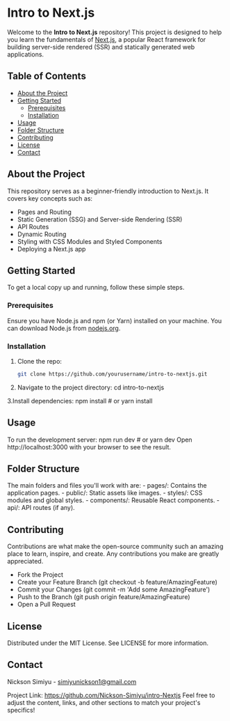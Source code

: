 # Intro to Next.js

  Welcome to the **Intro to Next.js** repository! This project is designed to help you learn the fundamentals of [Next.js](https://nextjs.org/), a popular React framework for building server-side rendered (SSR) and statically generated web applications.

## Table of Contents

  - [About the Project](#about-the-project)
  - [Getting Started](#getting-started)
    - [Prerequisites](#prerequisites)
    - [Installation](#installation)
  - [Usage](#usage)
  - [Folder Structure](#folder-structure)
  - [Contributing](#contributing)
  - [License](#license)
  - [Contact](#contact)

## About the Project

  This repository serves as a beginner-friendly introduction to Next.js. It covers key concepts such as:
  
  - Pages and Routing
  - Static Generation (SSG) and Server-side Rendering (SSR)
  - API Routes
  - Dynamic Routing
  - Styling with CSS Modules and Styled Components
  - Deploying a Next.js app

## Getting Started

  To get a local copy up and running, follow these simple steps.

### Prerequisites

  Ensure you have Node.js and npm (or Yarn) installed on your machine. You can download Node.js from [nodejs.org](https://nodejs.org/).

### Installation

  1. Clone the repo:
     ```bash
     git clone https://github.com/yourusername/intro-to-nextjs.git
     
  2. Navigate to the project directory:
    cd intro-to-nextjs
  
  3.Install dependencies:
    npm install
    # or
    yarn install

## Usage
  To run the development server:
    npm run dev
    # or
    yarn dev
    Open http://localhost:3000 with your browser to see the result.
  
## Folder Structure
  The main folders and files you'll work with are:
    - pages/: Contains the application pages.
    - public/: Static assets like images.
    - styles/: CSS modules and global styles.
    - components/: Reusable React components.
    - api/: API routes (if any).

## Contributing
  Contributions are what make the open-source community such an amazing place to learn, inspire, and create. Any contributions you make are greatly appreciated.
  
   - Fork the Project
   - Create your Feature Branch (git checkout -b feature/AmazingFeature)
   - Commit your Changes (git commit -m 'Add some AmazingFeature')
   - Push to the Branch (git push origin feature/AmazingFeature)
   - Open a Pull Request

## License
  Distributed under the MIT License. See LICENSE for more information.

## Contact
  Nickson Simiyu - simiyunickson1@gmail.com
  
  Project Link: https://github.com/Nickson-Simiyu/intro-Nextjs
  Feel free to adjust the content, links, and other sections to match your project's specifics!

